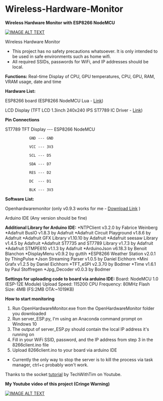 # Wireless-Hardware-Monitor
**Wireless Hardware Monitor with ESP8266 NodeMCU**

[![IMAGE ALT TEXT](http://img.youtube.com/vi/j76s0uAeMlU/0.jpg)](http://www.youtube.com/watch?v=j76s0uAeMlU "Video Title")

Wireless Hardware Monitor

* This project has no safety precautions whatsoever. It is only intended to be used in safe environments such as home wifi.
* All required SSIDs, passwords for WiFi, and IP addresses should be local.

**Functions:**
Real-time Display of CPU, GPU temperatures, CPU, GPU, RAM, VRAM usage, date and time

**Hardware List:**

ESP8266 board (ESP8266 NodeMCU Lua - [Link](https://www.amazon.com/HiLetgo-Internet-Development-Wireless-Micropython/dp/B010O1G1ES/ref=sr_1_2?crid=383KYRNYJWSZJ&dib=eyJ2IjoiMSJ9.gJShu3rQeKD8EK_mYUdf6S1HtsQDVwyVFPsSdBjZMvXhxQPq_tUNRGe6eyvYXcgsWt_epcPOUVjU-eyWYcFP0DMiK1nKaJ7n47ZFtqveEdzHsMMkutRtIMgKBbmQ29YNFh8p8A6R4uk3gUO9oYz8Zwnvc8QyEGUukKMn_mr4jeFpfq4Fi-k5GDxnFvKquh-Qt4w3lzGqe8Fng962uwdmQT6AqnbRzCEyjcKbw5CYLEc.7oMdj6360w_RsCnwOQbUM9UagDiJ9WVOS36m56-rfX8&dib_tag=se&keywords=ESP8266+NodeMCU&qid=1708609851&sprefix=esp8266+nodemcu%2Caps%2C508&sr=8-2))

LCD Display (TFT LCD 1.3inch 240x240 IPS ST7789 IC Driver - [Link](https://www.amazon.com/MakerFocus-Display-1-3inch-Interface-Routines/dp/B07P9X3L7M))

**Pin Connections**

ST7789 TFT Display ---  ESP8266 NodeMCU

               GND --- GND
               
               VCC --- 3V3
               
               SCL --- D5
               
               SDA --- D7
               
               RES --- D2
               
               DC  --- D1
               
               BLK --- 3V3

**Software List:**

Openhardwaremonitor (only v0.9.3 works for me - [Download Link](https://openhardwaremonitor.org) )

Arduino IDE (Any version should be fine)

**Additional Library for Arduino IDE:**
*NTPClient v3.2.0 by Fabrice Weinberg
*Adafruit BusIO v1.8.3 by Adafruit 
*Adafruit Circuit Playground v1.8.6 by Adafruit 
*Adafruit GFX Library v1.10.10 by Adafruit 
*Adafruit seesaw Library v1.4.5 by Adafruit 
*Adafruit ST7735 and ST7789 Library v1.7.3 by Adafruit 
*Adafruit STMPE610 v1.1.3 by Adafruit 
*ArduinoJson v6.18.3 by Benoit Blanchon
*DisplayMenu v0.9.2 by guttih
*ESP8266 Weather Station v2.0.1 by ThingPulse
*Json Streaming Parser v1.0.5 by Daniel Eichhorn
*Mini Grafx v1.2.5 by Daniel Eichhorn
*TFT_eSPI v2.3.70 by Bodmer
*Time v1.6.1 by Paul Stoffregen
*Jpg_Decoder v0.0.3 by Bodmer

**Settings for uploading code to board via arduino IDE:**
Board: NodeMCU 1.0 (ESP-12E Module)
Upload Speed: 115200
CPU Frequency: 80MHz
Flash Size: 4MB (FS:2MB OTA:~1019KB)

**How to start monitoring**
1. Run OpenHardwareMonitor.exe from the OpenHardwareMonitor folder you downloaded
2. Run server_ESP.py, I'm using an Anaconda command prompt on Windows 10
3. The output of server_ESP.py should contain the local IP address it's running on
4. Fill in your WiFi SSID, password, and the IP address from step 3 in the 8266client.ino file
5. Upload 8266client.ino to your board via arduino IDE

* Currently the only way to stop the server is to kill the process via task manager, ctrl+c probably won't work.

Thanks to the socket [tutorial](https://www.youtube.com/watch?v=3QiPPX-KeSc) by TechWithTim on Youtube.

**My Youtube video of this project (Cringe Warning)**


[![IMAGE ALT TEXT](http://img.youtube.com/vi/j76s0uAeMlU/0.jpg)](http://www.youtube.com/watch?v=j76s0uAeMlU "Video Title")
